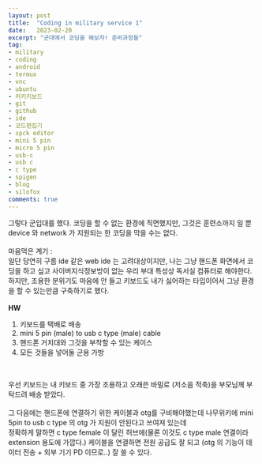 ```yaml
---
layout: post
title:  "Coding in military service 1"
date:   2023-02-20
excerpt: "군대에서 코딩을 해보자! 준비과정들"
tag:
- military
- coding
- android
- termux
- vnc
- ubuntu
- 커키키보드
- git
- github
- ide
- 코드편집기
- spck editor
- mini 5 pin
- micro 5 pin
- usb-c
- usb c
- c type
- spigen
- blog
- silofox
comments: true
---
```


그렇다 군입대를 했다. 코딩을 할 수 없는 환경에 직면했지만, 그것은 훈련소까지 일 뿐 device 와 network 가 지원되는 한 코딩을 막을 수는 없다.
<br><br>
마음먹은 계기 : <br>
일단 당연히 구름 ide 같은 web ide 는 고려대상이지만, 나는 그냥 핸드폰 화면에서 코딩을 하고 싶고 사이버지식정보방이 없는 우리 부대 특성상 독서실 컴퓨터로 해야한다. 하지만, 조용한 분위기도 마음에 안 들고 키보드도 내가 싫어하는 타입이어서 그냥 환경을 할 수 있는만큼 구축하기로 했다.
<br><br>
<b>HW</b>
<br>
1. 키보드를 택배로 배송
2. mini 5 pin (male) to usb c type (male) cable
3. 핸드폰 거치대와 그것을 부착할 수 있는 케이스
4. 모든 것들을 넣어둘 군용 가방

<br>

우선 키보드는 내 키보드 중 가장 조용하고 오래쓴 바밀로 (저소음 적축)을 부모님께 부탁드려 배송 받았다.<br><br>
그 다음에는 핸드폰에 연결하기 위한 케이블과 otg를 구비해야했는데 나무위키에 mini 5pin to usb c type 의 otg 가 지원이 안된다고 쓰여져 있는데 <br> 정확하게 말하면 c type female 이 달린 허브에(물론 이것도 c type male 연결이라 extension 용도에 가깝다.) 케이블을 연결하면 전원 공급도 잘 되고 (otg 의 기능이 데이터 전송 + 외부 기기 PD 이므로..) 잘 쓸 수 있다.<br>